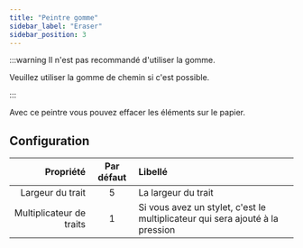 ```yaml
---
title: "Peintre gomme"
sidebar_label: "Eraser"
sidebar_position: 3
---
```


:::warning Il n'est pas recommandé d'utiliser la gomme.

Veuillez utiliser la gomme de chemin [](path_eraser) si c'est possible.

:::

Avec ce peintre vous pouvez effacer les éléments sur le papier.

## Configuration

|                Propriété | Par défaut | Libellé                                                                       |
| ------------------------:|:----------:|:----------------------------------------------------------------------------- |
|         Largeur du trait |     5      | La largeur du trait                                                           |
| Multiplicateur de traits |     1      | Si vous avez un stylet, c'est le multiplicateur qui sera ajouté à la pression |
